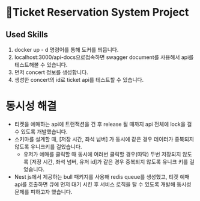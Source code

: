 # Ticket Reservation System Project

## Used Skills

1. docker up - d 명령어를 통해 도커를 띄웁니다.
2. localhost:3000/api-docs으로접속하면 swagger document를 사용해서 api를 테스트해볼 수 있습니다.
3. 먼저 concert 정보를 생성합니다.
4. 생성한 concert의 id로 ticket api를 테스트할 수 있습니다.

# 동시성 해결

- 티켓을 예매하는 api에 트랜잭션을 건 후 release 될 때까지 api 전체에 lock을 걸 수 있도록 개발했습니다.
- 스키마를 설계할 때, [저장 시간, 좌석 넘버] 가 동시에 같은 경우 데이터가 중복되지 않도록 유니크키를 걸었습니다.
  - 유저가 예매를 클릭할 때 동시에 여러번 클릭할 경우(따닥) 두번 저장되지 않도록 [저장 시간, 좌석 넘버, 유저 id]가 같은 경우 중복되지 않도록 유니크 키를 걸었습니다.
- Nest js에서 제공하는 bull 패키지를 사용해 redis queue를 생성했고, 티켓 예매 api를 호출하면 큐에 먼저 대기 시킨 후 서비스 로직을 탈 수 있도록 개발해 동시성 문제를 피하고자 했습니다.
